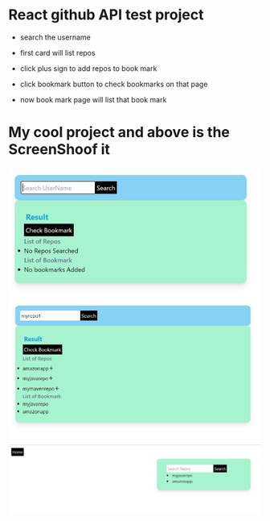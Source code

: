 # React github API test project

- search the username 

- first card will list repos

+ click plus sign to add repos to book mark

- click bookmark button to check bookmarks on that page

- now book mark page will list that book mark

# My cool project and above is the ScreenShoof it

<img src="/img/ss1.JPG" alt="SS1"/>

<img src="/img/ss2.JPG" alt="SS2"/>

<img src="/img/ss3.JPG" alt="SS3"/>

